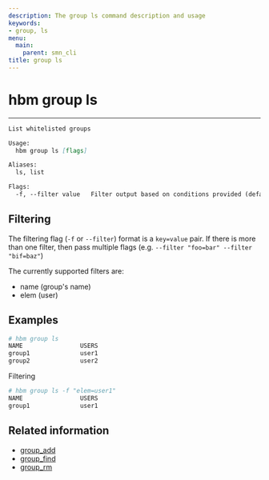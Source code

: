 ```yaml
---
description: The group ls command description and usage
keywords:
- group, ls
menu:
  main:
    parent: smn_cli
title: group ls
---
```


# hbm group ls
***

```markdown
List whitelisted groups

Usage:
  hbm group ls [flags]

Aliases:
  ls, list

Flags:
  -f, --filter value   Filter output based on conditions provided (default [])
```

## Filtering

The filtering flag (`-f` or `--filter`) format is a `key=value` pair. If there is more
than one filter, then pass multiple flags (e.g. `--filter "foo=bar" --filter "bif=baz"`)

The currently supported filters are:

* name (group's name)
* elem (user)

## Examples

```bash
# hbm group ls
NAME                USERS
group1              user1
group2              user2
```

Filtering

```bash
# hbm group ls -f "elem=user1"
NAME                USERS
group1              user1
```

## Related information

* [group_add](group_add.md)
* [group_find](group_find.md)
* [group_rm](group_rm.md)
